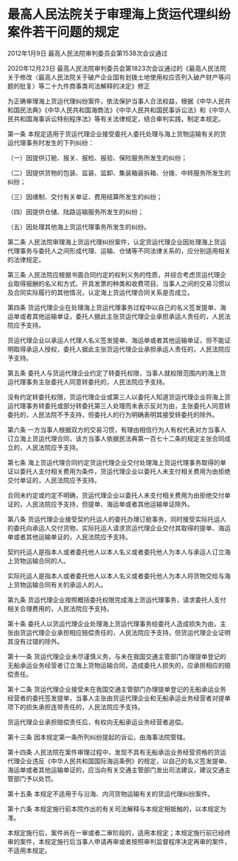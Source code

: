 # 最高人民法院关于审理海上货运代理纠纷案件若干问题的规定

2012年1月9日 最高人民法院审判委员会第1538次会议通过

2020年12月23日 最高人民法院审判委员会第1823次会议通过的《最高人民法院关于修改〈最高人民法院关于破产企业国有划拨土地使用权应否列入破产财产等问题的批复〉等二十九件商事类司法解释的决定》修正

<!-- INFO END -->

为正确审理海上货运代理纠纷案件，依法保护当事人合法权益，根据《中华人民共和国民法典》《中华人民共和国海商法》《中华人民共和国民事诉讼法》和《中华人民共和国海事诉讼特别程序法》等有关法律规定，结合审判实践，制定本规定。

第一条 本规定适用于货运代理企业接受委托人委托处理与海上货物运输有关的货运代理事务时发生的下列纠纷：

（一）因提供订舱、报关、报检、报验、保险服务所发生的纠纷；

（二）因提供货物的包装、监装、监卸、集装箱装拆箱、分拨、中转服务所发生的纠纷；

（三）因缮制、交付有关单证、费用结算所发生的纠纷；

（四）因提供仓储、陆路运输服务所发生的纠纷；

（五）因处理其他海上货运代理事务所发生的纠纷。

第二条 人民法院审理海上货运代理纠纷案件，认定货运代理企业因处理海上货运代理事务与委托人之间形成代理、运输、仓储等不同法律关系的，应分别适用相关的法律规定。

第三条 人民法院应根据书面合同约定的权利义务的性质，并综合考虑货运代理企业取得报酬的名义和方式、开具发票的种类和收费项目、当事人之间的交易习惯以及合同实际履行的其他情况，认定海上货运代理合同关系是否成立。

第四条 货运代理企业在处理海上货运代理事务过程中以自己的名义签发提单、海运单或者其他运输单证，委托人据此主张货运代理企业承担承运人责任的，人民法院应予支持。

货运代理企业以承运人代理人名义签发提单、海运单或者其他运输单证，但不能证明取得承运人授权，委托人据此主张货运代理企业承担承运人责任的，人民法院应予支持。

第五条 委托人与货运代理企业约定了转委托权限，当事人就权限范围内的海上货运代理事务主张委托人同意转委托的，人民法院应予支持。

没有约定转委托权限，货运代理企业或第三人以委托人知道货运代理企业将海上货运代理事务转委托或部分转委托第三人处理而未表示反对为由，主张委托人同意转委托的，人民法院不予支持，但委托人的行为明确表明其接受转委托的除外。

第六条 一方当事人根据双方的交易习惯，有理由相信行为人有权代表对方当事人订立海上货运代理合同，该方当事人依据民法典第一百七十二条的规定主张合同成立的，人民法院应予支持。

第七条 海上货运代理合同约定货运代理企业交付处理海上货运代理事务取得的单证以委托人支付相关费用为条件，货运代理企业以委托人未支付相关费用为由拒绝交付单证的，人民法院应予支持。

合同未约定或约定不明确，货运代理企业以委托人未支付相关费用为由拒绝交付单证的，人民法院应予支持，但提单、海运单或者其他运输单证除外。

第八条 货运代理企业接受契约托运人的委托办理订舱事务，同时接受实际托运人的委托向承运人交付货物，实际托运人请求货运代理企业交付其取得的提单、海运单或者其他运输单证的，人民法院应予支持。

契约托运人是指本人或者委托他人以本人名义或者委托他人为本人与承运人订立海上货物运输合同的人。

实际托运人是指本人或者委托他人以本人名义或者委托他人为本人将货物交给与海上货物运输合同有关的承运人的人。

第九条 货运代理企业按照概括委托权限完成海上货运代理事务，请求委托人支付相关合理费用的，人民法院应予支持。

第十条 委托人以货运代理企业处理海上货运代理事务给委托人造成损失为由，主张由货运代理企业承担相应赔偿责任的，人民法院应予支持，但货运代理企业证明其没有过错的除外。

第十一条 货运代理企业未尽谨慎义务，与未在我国交通主管部门办理提单登记的无船承运业务经营者订立海上货物运输合同，造成委托人损失的，应承担相应的赔偿责任。

第十二条 货运代理企业接受未在我国交通主管部门办理提单登记的无船承运业务经营者的委托签发提单，当事人主张由货运代理企业和无船承运业务经营者对提单项下的损失承担连带责任的，人民法院应予支持。

货运代理企业承担赔偿责任后，有权向无船承运业务经营者追偿。

第十三条 因本规定第一条所列纠纷提起的诉讼，由海事法院管辖。

第十四条 人民法院在案件审理过程中，发现不具有无船承运业务经营资格的货运代理企业违反《中华人民共和国国际海运条例》的规定，以自己的名义签发提单、海运单或者其他运输单证的，应当向有关交通主管部门发出司法建议，建议交通主管部门予以处罚。

第十五条 本规定不适用于与沿海、内河货物运输有关的货运代理纠纷案件。

第十六条 本规定施行前本院作出的有关司法解释与本规定相抵触的，以本规定为准。

本规定施行后，案件尚在一审或者二审阶段的，适用本规定；本规定施行前已经终审的案件，本规定施行后当事人申请再审或者按照审判监督程序决定再审的案件，不适用本规定。